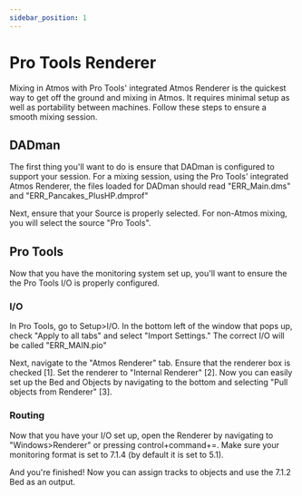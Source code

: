 ```yaml
---
sidebar_position: 1
---
```


# Pro Tools Renderer

Mixing in Atmos with Pro Tools' integrated Atmos Renderer is the quickest way to get off the ground and mixing in Atmos. It requires minimal setup as well as portability between machines. Follow these steps to ensure a smooth mixing session.

## DADman

The first thing you'll want to do is ensure that DADman is configured to support your session. For a mixing session, using the Pro Tools' integrated Atmos Renderer, the files loaded for DADman should read "ERR_Main.dms" and "ERR_Pancakes_PlusHP.dmprof"

<!-- Insert a picture of the toolbar on Dadman where somebody could read the profiles. -->

Next, ensure that your Source is properly selected. For non-Atmos mixing, you will select the source "Pro Tools". 

<!-- Insert a picture of the proper source selected. -->

## Pro Tools

Now that you have the monitoring system set up, you'll want to ensure the the Pro Tools I/O is properly configured.

### I/O
In Pro Tools, go to Setup>I/O. In the bottom left of the window that pops up, check "Apply to all tabs" and select "Import Settings." The correct I/O will be called "ERR_MAIN.pio"

<!-- image -->

Next, navigate to the "Atmos Renderer" tab. Ensure that the renderer box is checked [1]. Set the renderer to "Internal Renderer" [2]. Now you can easily set up the Bed and Objects by navigating to the bottom and selecting "Pull objects from Renderer" [3].

<!-- image -->

### Routing

Now that you have your I/O set up, open the Renderer by navigating to "Windows>Renderer" or pressing control+command+=. Make sure your monitoring format is set to 7.1.4 (by default it is set to 5.1). 

<!-- image -->

And you're finished! Now you can assign tracks to objects and use the 7.1.2 Bed as an output.